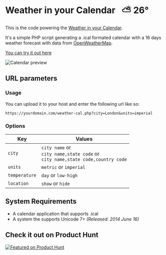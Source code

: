 # Weather in your Calendar   ⛅️ 26°

This is the code powering the [Weather in your Calendar](https://weather.vejnoe.dk/?from=github.com).

It's a simple PHP script generating a .ical formated calendar with a 16 days weather forecast with data from [OpenWeatherMap](https://openweathermap.org/).

[You can try it out here](https://weather.vejnoe.dk/?from=github.com)

![Calendar preview](https://weather.vejnoe.dk/images/weather-calendar-screenshot.png)

## URL parameters

### Usage
You can upload it to your host and enter the following url like so:

```url
https://yourdomain.com/weather-cal.php?city=London&units=imperial
```

### Options

Key | Values
--- | ------
`city` | `city name` or <br>`city name,state code` or <br>`city name,state code,country code`
`units` | `metric` or `imperial`
`temperature` | `day` or `low-high`
`location` | `show` or `hide`

## System Requirements

- A calendar application that supports .ical
- A system the supports Unicode 7+ *(Released: 2014 June 16)*


## Check it out on Product Hunt

[![Featured on Product Hunt](https://api.producthunt.com/widgets/embed-image/v1/featured.svg?post_id=242724&theme=light)](https://www.producthunt.com/posts/weather-in-your-calendar?utm_source=badge-featured&utm_medium=badge&utm_souce=badge-weather-in-your-calendar)
